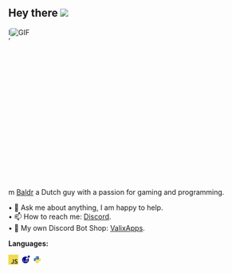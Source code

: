 <h2>Hey there <img src="https://media.giphy.com/media/hvRJCLFzcasrR4ia7z/giphy.gif" width="25px"></h2>
<img align="right" alt="GIF" src="https://github.com/ValixDev/Valix/blob/main/baldrcode.gif" width="500" height="320" max-width="500" max-height="320" />

I’m <a href="https://github.com/ValixDev">Baldr</a> a Dutch guy with a passion for gaming and programming.

• 💬 Ask me about anything, I am happy to help.<br>
• 📫 How to reach me: [Discord](https://discord.com/users/875712716432629810/).<br>
• 🛒 My own Discord Bot Shop: [ValixApps](SOON).<br>

**Languages:**  

<code><img height="20" src="https://raw.githubusercontent.com/github/explore/80688e429a7d4ef2fca1e82350fe8e3517d3494d/topics/javascript/javascript.png"></code>
<code><img height="20" src="https://raw.githubusercontent.com/github/explore/80688e429a7d4ef2fca1e82350fe8e3517d3494d/topics/lua/lua.png"></code>
<code><img height="20" src="https://raw.githubusercontent.com/github/explore/80688e429a7d4ef2fca1e82350fe8e3517d3494d/topics/python/python.png"></code>


